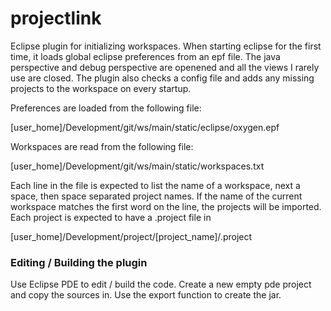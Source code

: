 # projectlink
Eclipse plugin for initializing workspaces.
When starting eclipse for the first time, it loads global eclipse preferences from an epf file.
The java perspective and debug perspective are openened and all the views I rarely use are closed.
The plugin also checks a config file and adds any missing projects to the workspace on every startup.

Preferences are loaded from the following file:

[user_home]/Development/git/ws/main/static/eclipse/oxygen.epf

Workspaces are read from the following file:

[user_home]/Development/git/ws/main/static/workspaces.txt

Each line in the file is expected to list the name of a workspace, next a space, then space separated project names.
If the name of the current workspace matches the first word on the line, the projects will be imported.
Each project is expected to have a .project file in

[user_home]/Development/project/[project_name]/.project




### Editing / Building the plugin
Use Eclipse PDE to edit / build the code.
Create a new empty pde project and copy the sources in.
Use the export function to create the jar.
